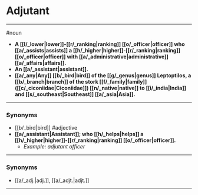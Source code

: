 # Adjutant
---
#noun
- **A [[l/_lower|lower]]-[[r/_ranking|ranking]] [[o/_officer|officer]] who [[a/_assists|assists]] a [[h/_higher|higher]]-[[r/_ranking|ranking]] [[o/_officer|officer]] with [[a/_administrative|administrative]] [[a/_affairs|affairs]].**
- **An [[a/_assistant|assistant]].**
- **[[a/_any|Any]] [[b/_bird|bird]] of the [[g/_genus|genus]] Leptoptilos, a [[b/_branch|branch]] of the stork [[f/_family|family]] ([[c/_ciconiidae|Ciconiidae]]) [[n/_native|native]] to [[i/_india|India]] and [[s/_southeast|Southeast]] [[a/_asia|Asia]].**
---
### Synonyms
- [[b/_bird|bird]]
#adjective
- **[[a/_assistant|Assistant]]; who [[h/_helps|helps]] a [[h/_higher|higher]]-[[r/_ranking|ranking]] [[o/_officer|officer]].**
	- _Example: adjutant officer_
---
### Synonyms
- [[a/_adj.|adj.]], [[a/_adjt.|adjt.]]
---
